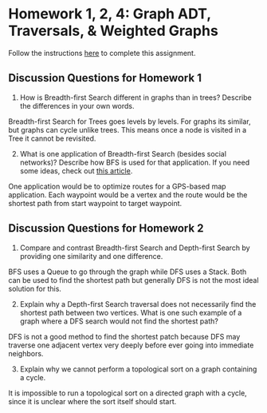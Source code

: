 # Homework 1, 2, 4: Graph ADT, Traversals, & Weighted Graphs

Follow the instructions [here](https://make-school-courses.github.io/CS-2.2-Graphs-Recursion/#/Assignments/01-Graph-ADT) to complete this assignment.

## Discussion Questions for Homework 1

1. How is Breadth-first Search different in graphs than in trees? Describe the differences in your own words.

Breadth-first Search for Trees goes levels by levels. For graphs its similar, but graphs can cycle unlike trees. This means once a node is visited in a Tree it cannot be revisited.

2. What is one application of Breadth-first Search (besides social networks)? Describe how BFS is used for that application. If you need some ideas, check out [this article](https://www.geeksforgeeks.org/applications-of-breadth-first-traversal/?ref=rp).

One application would be to optimize routes for a GPS-based map application. Each waypoint would be a vertex and the route would be the shortest path from start waypoint to target waypoint.

## Discussion Questions for Homework 2

1. Compare and contrast Breadth-first Search and Depth-first Search by providing one similarity and one difference.

BFS uses a Queue to go through the graph while DFS uses a Stack. Both can be used to find the shortest path but generally DFS is not the most ideal solution for this.

2. Explain why a Depth-first Search traversal does not necessarily find the shortest path between two vertices. What is one such example of a graph where a DFS search would not find the shortest path?

DFS is not a good method to find the shortest patch because DFS may traverse one adjacent vertex very deeply before ever going into immediate neighbors.

3. Explain why we cannot perform a topological sort on a graph containing a cycle.

It is impossible to run a topological sort on a directed graph with a cycle, since it is unclear where the sort itself should start.